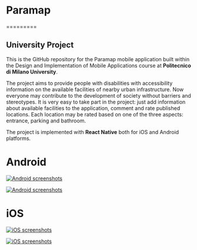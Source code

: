 # Paramap
=========

## University Project
This is the GitHub repository for the Paramap mobile application built within the Design and Implementation of Mobile Applications course at **Politecnico di Milano University**.

The project aims to provide people with disabilities with accessibility information on the available facilities of nearby urban infrastructure. Now everyone may contribute to the development of society without barriers and stereotypes. It is very easy to take part in the project: just add information about available facilities to the application, comment and rate published locations. Each location may be rated based on one of the three aspects: entrance, parking and bathroom.

The project is implemented with **React Native** both for iOS and Android platforms.

Android
=======

[![Android screenshots](https://github.com/twist900/paramap/raw/master/screenshots/android/android_one.png)](https://github.com/twist900/paramap/raw/master/screenshots/android/android_one.png)

[![Android screenshots](https://github.com/twist900/paramap/raw/master/screenshots/android/android_two.png)](https://github.com/twist900/paramap/raw/master/screenshots/android/android_two.png)

iOS
===
[![iOS screenshots](https://github.com/twist900/paramap/raw/master/screenshots/ios/ios_one.png)](https://github.com/twist900/paramap/raw/master/screenshots/ios/ios_one.png)

[![iOS screenshots](https://github.com/twist900/paramap/raw/master/screenshots/ios/ios_two.png)](https://github.com/twist900/paramap/raw/master/screenshots/ios/ios_two.png)
